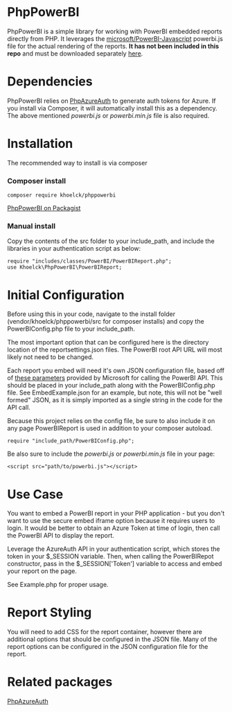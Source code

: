 # PhpPowerBI
PhpPowerBI is a simple library for working with PowerBI embedded reports directly from PHP.  It leverages the [microsoft/PowerBI-Javascript](https://github.com/microsoft/PowerBI-JavaScript) powerbi.js file for the actual rendering of the reports.  **It has not been included in this repo** and must be downloaded separately [here](https://github.com/microsoft/PowerBI-JavaScript/tree/master/dist).

# Dependencies
PhpPowerBI relies on [PhpAzureAuth](https://github.com/khoelck0315/PhpAzureAuth/tree/main) to generate auth tokens for Azure.  If you install via Composer, it will automatically install this as a dependency.
The above mentioned *powerbi.js* or *powerbi.min.js* file is also required.

# Installation
The recommended way to install is via composer

### Composer install
```
composer require khoelck/phppowerbi
```

[PhpPowerBI on Packagist](https://packagist.org/packages/khoelck/phppowerbi)

### Manual install
Copy the contents of the src folder to your include_path, and include the libraries in your authentication script as below:

```
require "includes/classes/PowerBI/PowerBIReport.php";
use Khoelck\PhpPowerBI\PowerBIReport;
```

# Initial Configuration
Before using this in your code, navigate to the install folder (vendor/khoelck/phppowerbi/src for composer installs) and copy the PowerBIConfig.php file to your include_path.

The most important option that can be configured here is the directory location of the reportsettings.json files.  The PowerBI root API URL will most likely not need to be changed.

Each report you embed will need it's own JSON configuration file, based off of [these parameters](https://learn.microsoft.com/en-us/javascript/api/overview/powerbi/configure-report-settings) provided by Microsoft for calling the PowerBI API.  This should be placed in your include_path along with the PowerBIConfig.php file.  See EmbedExample.json for an example, but note, this will not be "well formed" JSON, as it is simply imported as a single string in the code for the API call.

Because this project relies on the config file, be sure to also include it on any page PowerBIReport is used in addition to your composer autoload.

```
require "include_path/PowerBIConfig.php";
```

Be also sure to include the *powerbi.js* or *powerbi.min.js* file in your page:
```
<script src="path/to/powerbi.js"></script>
```

# Use Case
You want to embed a PowerBI report in your PHP application - but you don't want to use the secure embed iframe option because it requires users to login.  It would be better to obtain an Azure Token at time of login, then call the PowerBI API to display the report.

Leverage the AzureAuth API in your authentication script, which stores the token in your $_SESSION variable.  Then, when calling the PowerBIRepot constructor, pass in the $_SESSION['Token'] variable to access and embed your report on the page.

See Example.php for proper usage.

# Report Styling
You will need to add CSS for the report container, however there are additional options that should be configured in the JSON file.  Many of the report options can be configured in the JSON configuration file for the report.

# Related packages
[PhpAzureAuth](https://github.com/khoelck0315/PhpAzureAuth/tree/main)
